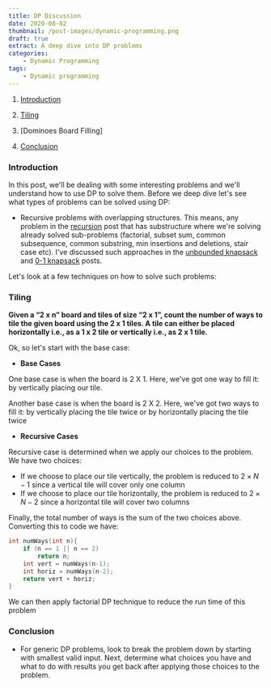 ```yaml
---
title: DP Discussion
date: 2020-08-02
thumbnail: /post-images/dynamic-programming.png
draft: true
extract: A deep dive into DP problems
categories: 
    - Dynamic Programming
tags:
    - Dynamic programming
---
```


1. [Introduction](#introduction)
2. [Tiling](#tiling)
3. [Dominoes Board Filling]

100. [Conclusion](#conclusion)


### Introduction
In this post, we'll be dealing with some interesting problems and we'll understand how to use DP to solve them. Before we deep dive let's see what types of problems can be solved using DP:

- Recursive problems with overlapping structures. This means, any problem in the [recursion](/recursion) post that has substructure where we're solving already solved sub-problems (factorial, subset sum, common subsequence, common substring, min insertions and deletions, stair case etc). I've discussed such approaches in the [unbounded knapsack](/unbounded-knapsack) and [0-1 knapsack](/0-1-knapsack) posts.

Let's look at a few techniques on how to solve such problems:

### Tiling

**Given a “2 x n” board and tiles of size “2 x 1”, count the number of ways to tile the given board using the 2 x 1 tiles. A tile can either be placed horizontally i.e., as a 1 x 2 tile or vertically i.e., as 2 x 1 tile.**

Ok, so let's start with the base case: 

- **Base Cases**

One base case is when the board is 2 X 1. Here, we've got one way to fill it: by vertically placing our tile.

Another base case is when the board is 2 X 2. Here, we've got two ways to fill it: by vertically placing the tile twice or by horizontally placing the tile twice

- **Recursive Cases**

Recursive case is determined when we apply our choices to the problem. We have two choices:

- If we choose to place our tile vertically, the problem is reduced to $2 \times N - 1$ since a vertical tile will cover only one column
- If we choose to place our tile horizontally, the problem is reduced to $2 \times N - 2$ since a horizontal tile will cover two columns

Finally, the total number of ways is the sum of the two choices above. Converting this to code we have:

```cpp
int numWays(int n){
    if (n == 1 || n == 2)
        return n;
    int vert = numWays(n-1);
    int horiz = numWays(n-2);
    return vert + horiz;
}
```

We can then apply factorial DP technique to reduce the run time of this problem 


### Conclusion

- For generic DP problems, look to break the problem down by starting with smallest valid input. Next, determine what choices you have and what to do with results you get back after applying those choices to the problem.